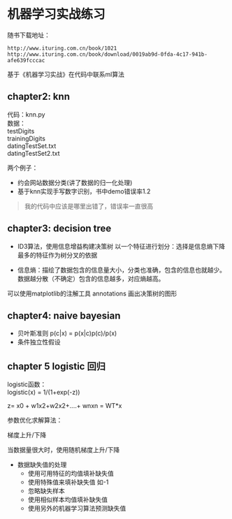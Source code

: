 # 机器学习实战练习

随书下载地址：
```
http://www.ituring.com.cn/book/1021
http://www.ituring.com.cn/book/download/0019ab9d-0fda-4c17-941b-afe639fcccac
```

基于《机器学习实战》在代码中联系ml算法

## chapter2: knn 
代码：knn.py  
数据：  
testDigits  
trainingDigits  
datingTestSet.txt  
datingTestSet2.txt  

两个例子： 
* 约会网站数据分类(讲了数据的归一化处理)
* 基于knn实现手写数字识别，书中demo错误率1.2 

>我的代码中应该是哪里出错了，错误率一直很高

## chapter3: decision tree
* ID3算法，使用信息增益构建决策树
以一个特征进行划分：选择是信息熵下降最多的特征作为树分叉的依据

* 信息熵：描绘了数据包含的信息量大小，分类也准确，包含的信息也就越少。
数据越分散（不确定）包含的信息越多，对应熵越高。

可以使用matplotlib的注解工具 annotations 画出决策树的图形
## chapter4: naive bayesian

* 贝叶斯准则
p(c|x) = p(x|c)p(c)/p(x)
* 条件独立性假设
## chapter 5 logistic 回归
logistic函数：  
logistic(x) = 1/(1+exp(-z))

z= x0 + w1x2+w2x2+....+ wnxn = WT*x

参数优化求解算法：

梯度上升/下降

当数据量很大时，使用随机梯度上升/下降

* 数据缺失值的处理
    * 使用可用特征的均值填补缺失值
    * 使用特殊值来填补缺失值 如-1
    * 忽略缺失样本
    * 使用相似样本均值填补缺失值
    * 使用另外的机器学习算法预测缺失值
    
    




